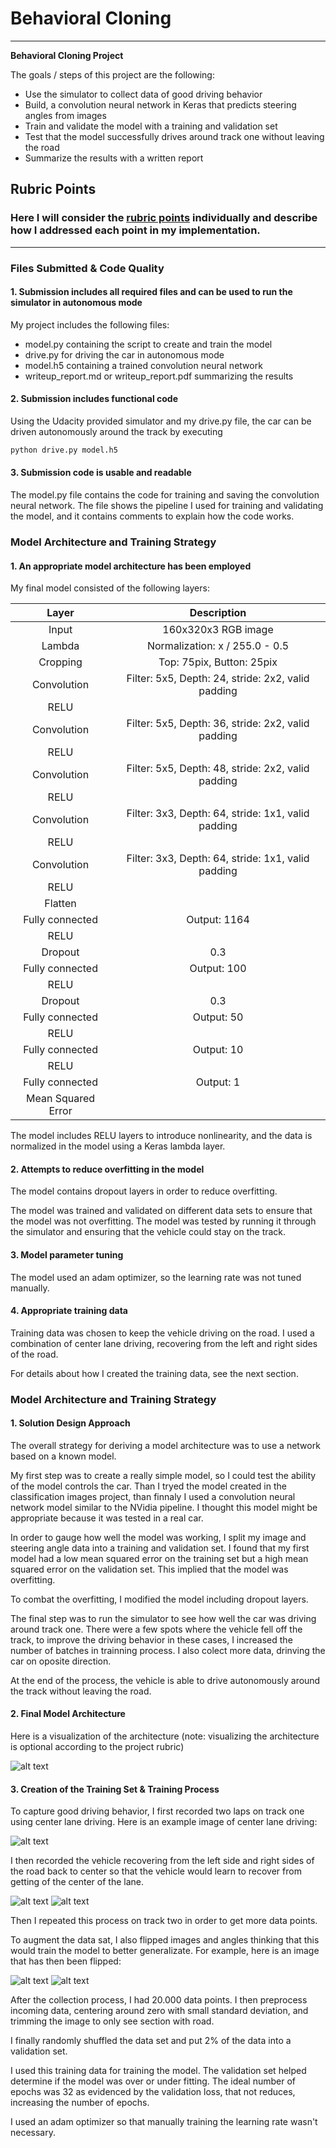 
# **Behavioral Cloning** 

---

**Behavioral Cloning Project**

The goals / steps of this project are the following:
* Use the simulator to collect data of good driving behavior
* Build, a convolution neural network in Keras that predicts steering angles from images
* Train and validate the model with a training and validation set
* Test that the model successfully drives around track one without leaving the road
* Summarize the results with a written report


[//]: # (Image References)

[image1]: ./images/cnn-architecture-624x890.png "Model Visualization"
[image2]: ./images/center_2016_12_01_13_31_13_482.jpg "Center image"
[image3]: ./images/left_2016_12_01_13_31_13_482.jpg "Left Image"
[image4]: ./images/right_2016_12_01_13_31_13_482.jpg "Right Image"
[image5]: ./images/left_2016_12_01_13_31_13_482_flipped.jpg "Flipped Image"
[image6]: ./images/right_2016_12_01_13_31_13_482_flipped.jpg "Flipped Image"


## Rubric Points
### Here I will consider the [rubric points](https://review.udacity.com/#!/rubrics/432/view) individually and describe how I addressed each point in my implementation.  

---
### Files Submitted & Code Quality

#### 1. Submission includes all required files and can be used to run the simulator in autonomous mode

My project includes the following files:
* model.py containing the script to create and train the model
* drive.py for driving the car in autonomous mode
* model.h5 containing a trained convolution neural network 
* writeup_report.md or writeup_report.pdf summarizing the results

#### 2. Submission includes functional code
Using the Udacity provided simulator and my drive.py file, the car can be driven autonomously around the track by executing 
```sh
python drive.py model.h5
```

#### 3. Submission code is usable and readable

The model.py file contains the code for training and saving the convolution neural network. The file shows the pipeline I used for training and validating the model, and it contains comments to explain how the code works.

### Model Architecture and Training Strategy

#### 1. An appropriate model architecture has been employed

My final model consisted of the following layers:

| Layer         		|     Description	        					| 
|:---------------------:|:---------------------------------------------:| 
| Input         		| 160x320x3 RGB image  							|
| Lambda         		| Normalization: x / 255.0 - 0.5				|
| Cropping         		| Top: 75pix, Button: 25pix 					|
| Convolution      | Filter: 5x5, Depth: 24, stride: 2x2, valid padding|
| RELU					|												|
| Convolution     | Filter: 5x5, Depth: 36, stride: 2x2, valid padding|
| RELU					|												|
| Convolution       | Filter: 5x5, Depth: 48, stride: 2x2, valid padding|
| RELU					|												|
| Convolution       | Filter: 3x3, Depth: 64, stride: 1x1, valid padding|
| RELU					|												|
| Convolution     | Filter: 3x3, Depth: 64, stride: 1x1, valid padding|
| RELU					|												|
| Flatten				|												|
| Fully connected		|Output: 1164									|
| RELU					|												|
| Dropout	         	|0.3           									|
| Fully connected		|Output: 100									|
| RELU					|												|
| Dropout	         	|0.3           									|
| Fully connected		|Output: 50									|
| RELU					|												|
| Fully connected		|Output: 10									|
| RELU					|												|
| Fully connected		|Output: 1									|
| Mean Squared Error	|        									|


The model includes RELU layers to introduce nonlinearity, and the data is normalized in the model using a Keras lambda layer. 

#### 2. Attempts to reduce overfitting in the model

The model contains dropout layers in order to reduce overfitting. 

The model was trained and validated on different data sets to ensure that the model was not overfitting. The model was tested by running it through the simulator and ensuring that the vehicle could stay on the track.

#### 3. Model parameter tuning

The model used an adam optimizer, so the learning rate was not tuned manually.

#### 4. Appropriate training data

Training data was chosen to keep the vehicle driving on the road. I used a combination of center lane driving, recovering from the left and right sides of the road. 

For details about how I created the training data, see the next section. 

### Model Architecture and Training Strategy

#### 1. Solution Design Approach

The overall strategy for deriving a model architecture was to use a network based on a known model.

My first step was to create a really simple model, so I could test the ability of the model controls the car. Than I tryed the model created in the classification images project, than finnaly I used a convolution neural network model similar to the NVidia pipeline. I thought this model might be appropriate because it was tested in a real car.

In order to gauge how well the model was working, I split my image and steering angle data into a training and validation set. I found that my first model had a low mean squared error on the training set but a high mean squared error on the validation set. This implied that the model was overfitting. 

To combat the overfitting, I modified the model including dropout layers.

The final step was to run the simulator to see how well the car was driving around track one. There were a few spots where the vehicle fell off the track, to improve the driving behavior in these cases, I increased the number of batches in trainning process. I also colect more data, drinving the car on oposite direction.

At the end of the process, the vehicle is able to drive autonomously around the track without leaving the road.

#### 2. Final Model Architecture

Here is a visualization of the architecture (note: visualizing the architecture is optional according to the project rubric)

![alt text][image1]

#### 3. Creation of the Training Set & Training Process

To capture good driving behavior, I first recorded two laps on track one using center lane driving. Here is an example image of center lane driving:

![alt text][image2]

I then recorded the vehicle recovering from the left side and right sides of the road back to center so that the vehicle would learn to recover from getting of the center of the lane.

![alt text][image3]
![alt text][image4]

Then I repeated this process on track two in order to get more data points.

To augment the data sat, I also flipped images and angles thinking that this would train the model to better generalizate. For example, here is an image that has then been flipped:

![alt text][image5]
![alt text][image6]


After the collection process, I had 20.000 data points. I then preprocess incoming data, centering around zero with small standard deviation, and trimming the image to only see section with road.

I finally randomly shuffled the data set and put 2% of the data into a validation set. 

I used this training data for training the model. The validation set helped determine if the model was over or under fitting. The ideal number of epochs was 32 as evidenced by the validation loss, that not reduces, increasing the number of epochs.

I used an adam optimizer so that manually training the learning rate wasn't necessary.

